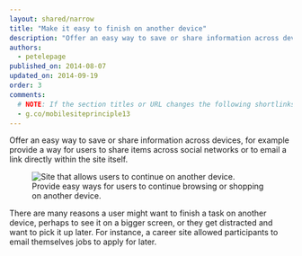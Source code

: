 ```yaml
---
layout: shared/narrow
title: "Make it easy to finish on another device"
description: "Offer an easy way to save or share information across devices"
authors:
  - petelepage
published_on: 2014-08-07
updated_on: 2014-09-19
order: 3
comments: 
  # NOTE: If the section titles or URL changes the following shortlinks must be updated
  - g.co/mobilesiteprinciple13
---
```


<p class="intro">
  Offer an easy way to save or share information across devices, for example provide a way for users to share items across social networks or to email a link directly within the site itself.
</p>


<figure>
  <img src="imgs/cc-other-device-good.png" srcset="imgs/cc-other-device-good.png 1x, imgs/cc-other-device-good-2x.png 2x" alt="Site that allows users to continue on another device.">
  <figcaption>Provide easy ways for users to continue browsing or shopping on another device.</figcaption>
</figure>

There are many reasons a user might want to finish a task on another device, 
perhaps to see it on a bigger screen, or they get distracted and want to pick it 
up later.  For instance, a career site allowed participants to email themselves 
jobs to apply for later.

